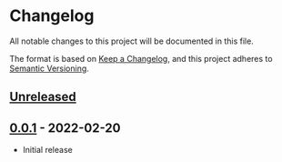 # Changelog

All notable changes to this project will be documented in this file.

The format is based on [Keep a Changelog](https://keepachangelog.com/en/1.0.0/),
and this project adheres to [Semantic Versioning](https://semver.org/spec/v2.0.0.html).

## [Unreleased]

## [0.0.1] - 2022-02-20

- Initial release

[unreleased]: https://github.com/LuciferInLove/kubernetes-nginx-operator/compare/v0.0.1...HEAD
[0.0.1]: https://github.com/LuciferInLove/kubernetes-nginx-operator/releases/tag/v0.0.1

